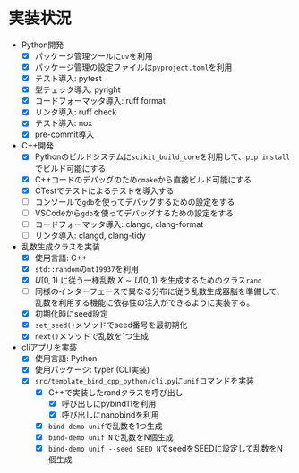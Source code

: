 # 実装状況

- Python開発
    - [x] パッケージ管理ツールに`uv`を利用
    - [x] パッケージ管理の設定ファイルは`pyproject.toml`を利用
    - [x] テスト導入: pytest
    - [x] 型チェック導入: pyright
    - [x] コードフォーマッタ導入: ruff format
    - [x] リンタ導入: ruff check
    - [x] テスト導入: nox
    - [x] pre-commit導入
- C++開発
    - [x] Pythonのビルドシステムに`scikit_build_core`を利用して、`pip install`でビルド可能にする
    - [x] C++コードのデバッグのため`cmake`から直接ビルド可能にする
    - [x] CTestでテストによるテストを導入する
    - [ ] コンソールで`gdb`を使ってデバッグするための設定をする
    - [ ] VSCodeから`gdb`を使ってデバッグするための設定をする
    - [ ] コードフォーマッタ導入: clangd, clang-format
    - [ ] リンタ導入: clangd, clang-tidy
- 乱数生成クラスを実装
    - [x] 使用言語: C++
    - [x] `std::random`の`mt19937`を利用
    - [x] $U[0,1)$ に従う一様乱数 $X \sim U[0,1)$ を生成するためのクラス`rand`
    - [ ] 同様のインターフェースで異なる分布に従う乱数生成器脳を準備して、乱数を利用する機能に依存性の注入ができるように実装する。
    - [x] 初期化時にseed設定
    - [x] `set_seed()`メソッドでseed番号を最初期化
    - [x] `next()`メソッドで乱数を1つ生成
- cliアプリを実装
    - [x] 使用言語: Python
    - [x] 使用パッケージ: typer (CLI実装)
    - [x] `src/template_bind_cpp_python/cli.py`に`unif`コマンドを実装
        - [x] C++で実装したrandクラスを呼び出し
            - [x] 呼び出しにpybind11を利用
            - [x] 呼び出しにnanobindを利用
        - [x] `bind-demo unif`で乱数を1つ生成
        - [x] `bind-demo unif N`で乱数をN個生成
        - [x] `bind-demo unif --seed SEED N`でseedをSEEDに設定して乱数をN個生成
